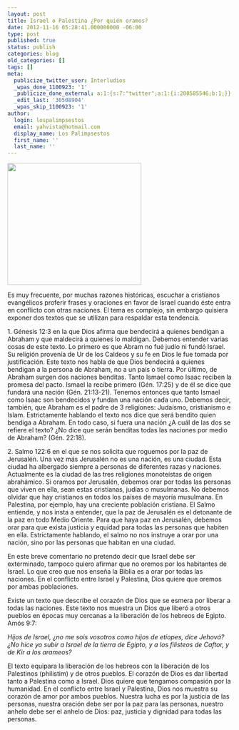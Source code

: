 ```yaml
---
layout: post
title: Israel o Palestina ¿Por quién oramos?
date: 2012-11-16 05:28:41.000000000 -06:00
type: post
published: true
status: publish
categories: blog
old_categories: []
tags: []
meta:
  publicize_twitter_user: Interludios
  _wpas_done_1100923: '1'
  _publicize_done_external: a:1:{s:7:"twitter";a:1:{i:200585546;b:1;}}
  _edit_last: '30508904'
  _wpas_skip_1100923: '1'
author:
  login: lospalimpsestos
  email: yahvista@hotmail.com
  display_name: Los Palimpsestos
  first_name: ''
  last_name: ''
---
```

<p><a href="http://lospalimpsestos.files.wordpress.com/2012/11/03.jpg"><img class="aligncenter size-medium wp-image-915" title="03" alt="" src="{{ site.baseurl }}/assets/03.jpg" height="273" width="300" /></a></p>
<p>Es muy frecuente, por muchas razones históricas, escuchar a cristianos evangélicos proferir frases y oraciones en favor de Israel cuando éste entra en conflicto con otras naciones. El tema es complejo, sin embargo quisiera exponer dos textos que se utilizan para respaldar esta tendencia.</p>
<p>1. Génesis 12:3 en la que Dios afirma que bendecirá a quienes bendigan a Abraham y que maldecirá a quienes lo maldigan. Debemos entender varias cosas de este texto. Lo primero es que Abram no fué judío ni fundó Israel. Su religión provenía de Ur de los Caldeos y su fe en Dios le fue tomada por justificación. Este texto nos habla de que Dios bendecirá a quienes bendigan a la persona de Abraham, no a un país o tierra. Por último, de Abraham surgen dos naciones benditas. Tanto Ismael como Isaac reciben la promesa del pacto. Ismael la recibe primero (Gén. 17:25) y de él se dice que fundará una nación (Gén. 21:13-21). Tenemos entonces que tanto Ismael como Isaac son bendecidos y fundan una nación cada uno. Debemos decir, también, que Abraham es el padre de 3 religiones: Judaísmo, cristianismo e Islam. Estrictamente hablando el texto nos dice que será bendito quien bendiga a Abraham. En todo caso, si fuera una nación ¿A cuál de las dos se refiere el texto? ¿No dice que serán benditas todas las naciones por medio de Abraham? (Gén. 22:18).</p>
<p>2. Salmo 122:6 en el que se nos solicita que roguemos por la paz de Jerusalén. Una vez más Jerusalén no es una nación, es una ciudad. Esta ciudad ha albergado siempre a personas de diferentes razas y naciones. Actualmente es la ciudad de las tres religiones monoteístas de origen abrahámico. Si oramos por Jerusalén, debemos orar por todas las personas que viven en ella, sean estas cristianas, judías o musulmanas. No debemos olvidar que hay cristianos en todos los países de mayoría musulmana. En Palestina, por ejemplo, hay una creciente población cristiana. El Salmo entiende, y nos insta a entender, que la paz de Jerusalén es el detonante de la paz en todo Medio Oriente. Para que haya paz en Jerusalén, debemos orar para que exista justicia y equidad para todas las personas que habiten en ella. Estrictamente hablando, el salmo no nos instruye a orar por una nación, sino por las personas que habitan en una ciudad.</p>
<p>En este breve comentario no pretendo decir que Israel debe ser exterminado, tampoco quiero afirmar que no oremos por los habitantes de Israel. Lo que creo que nos enseña la Biblia es a orar por todas las naciones. En el conflicto entre Israel y Palestina, Dios quiere que oremos por ambas poblaciones.</p>
<p>Existe un texto que describe el corazón de Dios que se esmera por liberar a todas las naciones. Este texto nos muestra un Dios que liberó a otros pueblos en épocas muy cercanas a la liberación de los hebreos de Egipto. Amós 9:7:</p>
<p><em>Hijos de Israel, ¿no me sois vosotros como hijos de etíopes, dice Jehová? ¿No hice yo subir a Israel de la tierra de Egipto, y a los filisteos de Caftor, y de Kir a los arameos?</em></p>
<p>El texto equipara la liberación de los hebreos con la liberación de los Palestinos (philistim) y de otros pueblos. El corazón de Dios es dar libertad tanto a Palestina como a Israel. Dios quiere que tengamos compasión por la humanidad. En el conflicto entre Israel y Palestina, Dios nos muestra su corazón de amor por ambos pueblos. Nuestra lucha es por la justicia de las personas, nuestra oración debe ser por la paz para las personas, nuestro anhelo debe ser el anhelo de Dios: paz, justicia y dignidad para todas las personas.</p>
